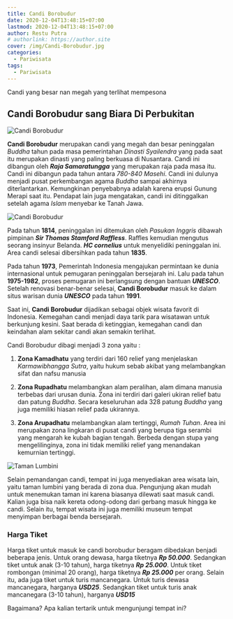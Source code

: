 ```yaml
---
title: Candi Borobudur
date: 2020-12-04T13:48:15+07:00
lastmod: 2020-12-04T13:48:15+07:00
author: Restu Putra
# authorlink: https://author.site
cover: /img/Candi-Borobudur.jpg
categories:
  - Pariwisata
tags:
  - Pariwisata
---
```


Candi yang besar nan megah yang terlihat mempesona

<!--more-->

## Candi Borobudur sang Biara Di Perbukitan

![Candi Borobudur](/img/Candi-Borobudur1.jpg#center)

**Candi Borobudur** merupakan candi yang megah dan besar peninggalan *Buddha* tahun pada masa pemerintahan *Dinasti Syailendra* yang pada saat itu merupakan dinasti yang paling berkuasa di Nusantara. Candi ini dibangun oleh ***Raja Samaratungga*** yang merupakan raja pada masa itu. Candi ini dibangun pada tahun antara *780-840 Masehi*. Candi ini dulunya menjadi pusat perkembangan agama *Buddha* sampai akhirnya diterlantarkan. Kemungkinan penyebabnya adalah karena erupsi Gunung Merapi saat itu. Pendapat lain juga mengatakan, candi ini ditinggalkan setelah agama *Islam* menyebar ke Tanah Jawa.

![Candi Borobudur](/img/Candi-Borobudur2.jpg)

Pada tahun **1814**, peninggalan ini ditemukan oleh *Pasukan Inggris* dibawah pimpinan ***Sir Thomas Stamford Raffless***. Raffles kemudian mengutus seorang insinyur Belanda. ***HC cornelius*** untuk menyelidiki peninggalan ini. Area candi selesai dibersihkan pada tahun **1835**.

Pada tahun **1973**, Pemerintah Indonesia mengajukan permintaan ke dunia internasional untuk pemugaran peninggalan bersejarah ini. Lalu pada tahun **1975-1982**, proses pemugaran ini berlangsung dengan bantuan ***UNESCO***. Setelah renovasi benar-benar selesai, **Candi Borobudur** masuk ke dalam situs warisan dunia ***UNESCO*** pada tahun **1991**.

Saat ini, **Candi Borobudur** dijadikan sebagai objek wisata favorit di Indonesia. Kemegahan candi menjadi daya tarik para wisatawan untuk berkunjung kesini. Saat berada di ketinggian, kemegahan candi dan keindahan alam sekitar candi akan semakin terlihat.

Candi Borobudur dibagi menjadi 3 zona yaitu :

1. **Zona Kamadhatu** yang terdiri dari 160 relief yang menjelaskan *Karmawibhangga Sutra*, yaitu hukum sebab akibat yang melambangkan sifat dan nafsu manusia

2. **Zona Rupadhatu**  melambangkan alam peralihan, alam dimana manusia terbebas dari urusan dunia. Zona ini terdiri dari galeri ukiran relief batu dan patung *Buddha*. Secara keseluruhan ada 328 patung *Buddha* yang juga memiliki hiasan relief pada ukirannya.

3. **Zona Arupadhatu** melambangkan alam tertinggi, *Rumah Tuhan*. Area ini merupakan zona lingkaran di pusat candi yang berupa tiga serambi yang mengarah ke kubah bagian tengah. Berbeda dengan stupa yang mengelilinginya, zona ini tidak memiliki relief yang menandakan kemurnian tertinggi.

![Taman Lumbini](/img/Taman-Lumbini.jpg)

Selain pemandangan candi, tempat ini juga menyediakan area wisata lain, yaitu taman lumbini yang berada di zona dua. Pengunjung akan mudah untuk menemukan taman ini karena biasanya dilewati saat masuk candi. Kalian juga bisa naik kereta odong-odong dari gerbang masuk hingga ke candi. Selain itu, tempat wisata ini juga memiliki museum tempat menyimpan berbagai benda bersejarah.

### Harga Tiket

Harga tiket untuk masuk ke candi borobudur beragam dibedakan benjadi beberapa jenis. Untuk orang dewasa, harga tiketnya ***Rp 50.000***. Sedangkan tiket untuk anak (3-10 tahun), harga tiketnya ***Rp 25.000***. Untuk tiket rombongan (minimal 20 orang), harga tiketnya ***Rp 25.000*** per orang. Selain itu, ada juga tiket untuk turis mancanegara. Untuk turis dewasa mancanegara, harganya ***USD25***. Sedangkan tiket untuk turis anak mancanegara (3-10 tahun), harganya ***USD15***

Bagaimana? Apa kalian tertarik untuk mengunjungi tempat ini?
